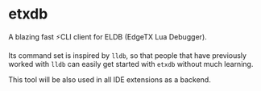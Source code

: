 # etxdb
A blazing fast ⚡️CLI client for ELDB (EdgeTX Lua Debugger).

Its command set is inspired by `lldb`, so that people that have previously worked with `lldb` can easily get started with `etxdb` without much learning.

This tool will be also used in all IDE extensions as a backend.
